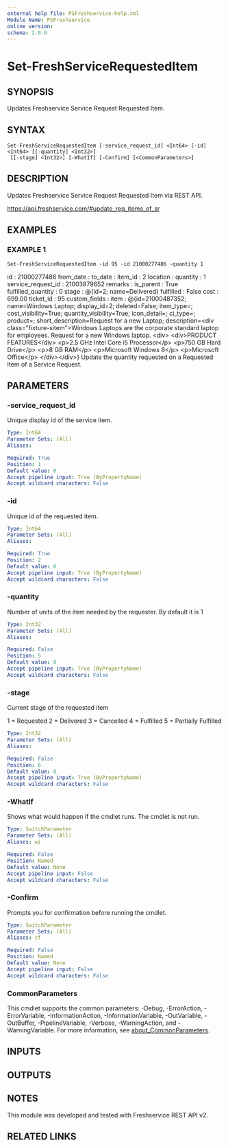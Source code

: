 ```yaml
---
external help file: PSFreshservice-help.xml
Module Name: PSFreshservice
online version:
schema: 2.0.0
---
```


# Set-FreshServiceRequestedItem

## SYNOPSIS
Updates Freshservice Service Request Requested Item.

## SYNTAX

```
Set-FreshServiceRequestedItem [-service_request_id] <Int64> [-id] <Int64> [[-quantity] <Int32>]
 [[-stage] <Int32>] [-WhatIf] [-Confirm] [<CommonParameters>]
```

## DESCRIPTION
Updates Freshservice Service Request Requested Item via REST API.

https://api.freshservice.com/#update_req_items_of_sr

## EXAMPLES

### EXAMPLE 1
```
Set-FreshServiceRequestedItem -id 95 -id 21000277486 -quantity 1
```

id                 : 21000277486
from_date          :
to_date            :
item_id            : 2
location           :
quantity           : 1
service_request_id : 21003879652
remarks            :
is_parent          : True
fulfilled_quantity : 0
stage              : @{id=2; name=Delivered}
fulfilled          : False
cost               : 699.00
ticket_id          : 95
custom_fields      :
item               : @{id=21000487352; name=Windows Laptop; display_id=2; deleted=False; item_type=; cost_visibility=True; quantity_visibility=True; icon_detail=; ci_type=; product=; short_description=Request for a new Laptop; description=\<div class="fixture-sitem"\>Windows Laptops are the corporate
                    standard laptop for employees.
Request for a
                                                                                                        new Windows laptop.
\<div\>
                                                                                                        \<div\>PRODUCT FEATURES\</div\>
                                                                                                        \<p\>2.5 GHz Intel Core i5 Processor\</p\>
                                                                                                        \<p\>750 GB Hard Drive\</p\>
                                                                                                        \<p\>8 GB RAM\</p\>
                                                                                                        \<p\>Microsoft Windows 8\</p\>
                                                                                                        \<p\>Microsoft Office\</p\> \</div\>\</div\>}
Update the quantity requested on a Requested Item of a Service Request.

## PARAMETERS

### -service_request_id
Unique display id of the service item.

```yaml
Type: Int64
Parameter Sets: (All)
Aliases:

Required: True
Position: 1
Default value: 0
Accept pipeline input: True (ByPropertyName)
Accept wildcard characters: False
```

### -id
Unique id of the requested item.

```yaml
Type: Int64
Parameter Sets: (All)
Aliases:

Required: True
Position: 2
Default value: 0
Accept pipeline input: True (ByPropertyName)
Accept wildcard characters: False
```

### -quantity
Number of units of the item needed by the requester.
By default it is 1

```yaml
Type: Int32
Parameter Sets: (All)
Aliases:

Required: False
Position: 5
Default value: 0
Accept pipeline input: True (ByPropertyName)
Accept wildcard characters: False
```

### -stage
Current stage of the requested item

1 = Requested
2 = Delivered
3 = Cancelled
4 = Fulfilled
5 = Partially Fulfilled

```yaml
Type: Int32
Parameter Sets: (All)
Aliases:

Required: False
Position: 6
Default value: 0
Accept pipeline input: True (ByPropertyName)
Accept wildcard characters: False
```

### -WhatIf
Shows what would happen if the cmdlet runs.
The cmdlet is not run.

```yaml
Type: SwitchParameter
Parameter Sets: (All)
Aliases: wi

Required: False
Position: Named
Default value: None
Accept pipeline input: False
Accept wildcard characters: False
```

### -Confirm
Prompts you for confirmation before running the cmdlet.

```yaml
Type: SwitchParameter
Parameter Sets: (All)
Aliases: cf

Required: False
Position: Named
Default value: None
Accept pipeline input: False
Accept wildcard characters: False
```

### CommonParameters
This cmdlet supports the common parameters: -Debug, -ErrorAction, -ErrorVariable, -InformationAction, -InformationVariable, -OutVariable, -OutBuffer, -PipelineVariable, -Verbose, -WarningAction, and -WarningVariable. For more information, see [about_CommonParameters](http://go.microsoft.com/fwlink/?LinkID=113216).

## INPUTS

## OUTPUTS

## NOTES
This module was developed and tested with Freshservice REST API v2.

## RELATED LINKS
